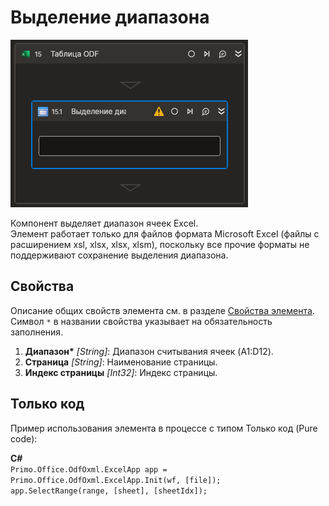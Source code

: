# Выделение диапазона

![](../../../../resources/activities/basic/odf/table/cropped-selectrange-fixed.png)

Компонент выделяет диапазон ячеек Excel.<br>
Элемент работает только для файлов формата Microsoft Excel (файлы с расширением xsl, xlsx, xlsx, xlsm), поскольку все прочие форматы не поддерживают сохранение выделения диапазона.

## Свойства
Описание общих свойств элемента см. в разделе [Свойства элемента](https://docs.primo-rpa.ru/primo-rpa/primo-studio/process/elements#svoistva-elementa).\
Символ `*` в названии свойства указывает на обязательность заполнения.

1. **Диапазон\*** *[String]*: Диапазон считывания ячеек (A1:D12).
2. **Страница** *[String]*: Наименование страницы.
3. **Индекс страницы** *[Int32]*: Индекс страницы.

## Только код
Пример использования элемента в процессе с типом Только код (Pure code):  

**C#**  
`Primo.Office.OdfOxml.ExcelApp app = Primo.Office.OdfOxml.ExcelApp.Init(wf, [file]);`  
`app.SelectRange(range, [sheet], [sheetIdx]);`
